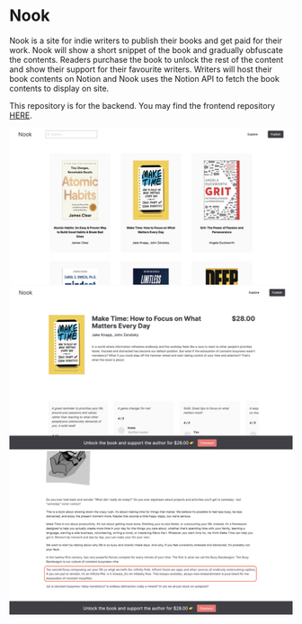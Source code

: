 # Nook

Nook is a site for indie writers to publish their books and get paid for their work. Nook will show a short snippet of the book and gradually obfuscate the contents. Readers purchase the book to unlock the rest of the content and show their support for their favourite writers. Writers will host their book contents on Notion and Nook uses the Notion API to fetch the book contents to display on site.

This repository is for the backend. You may find the frontend repository [HERE](https://github.com/awhuiyun/nook).

![Explore Page screenshot](images/ExplorePage.png)
![Book Details Page screenshot](images/BookDetailsPage.png)
![Example of obfuscation screenshot](images/ObfuscateExample.png)
